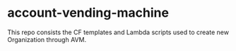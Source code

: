 # account-vending-machine
This repo consists the CF templates and Lambda scripts used to create new Organization through AVM.
